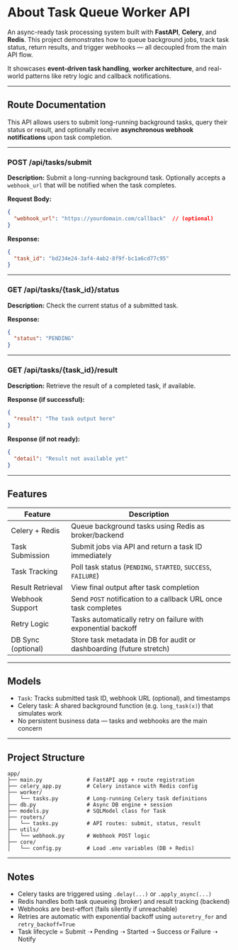 # About Task Queue Worker API

An async-ready task processing system built with **FastAPI**, **Celery**, and **Redis**.
This project demonstrates how to queue background jobs, track task status, return results, and trigger webhooks — all decoupled from the main API flow.

It showcases **event-driven task handling**, **worker architecture**, and real-world patterns like retry logic and callback notifications.

---

## Route Documentation

This API allows users to submit long-running background tasks, query their status or result, and optionally receive **asynchronous webhook notifications** upon task completion.

---

### **POST /api/tasks/submit**

**Description:** Submit a long-running background task.
Optionally accepts a `webhook_url` that will be notified when the task completes.

**Request Body:**

```json
{
  "webhook_url": "https://yourdomain.com/callback"  // (optional)
}
```

**Response:**

```json
{
  "task_id": "bd234e24-3af4-4ab2-8f9f-bc1a6cd77c95"
}
```

---

### **GET /api/tasks/{task\_id}/status**

**Description:** Check the current status of a submitted task.

**Response:**

```json
{
  "status": "PENDING"
}
```

---

### **GET /api/tasks/{task\_id}/result**

**Description:** Retrieve the result of a completed task, if available.

**Response (if successful):**

```json
{
  "result": "The task output here"
}
```

**Response (if not ready):**

```json
{
  "detail": "Result not available yet"
}
```

---

## Features

| Feature            | Description                                                          |
| ------------------ | -------------------------------------------------------------------- |
| Celery + Redis     | Queue background tasks using Redis as broker/backend                 |
| Task Submission    | Submit jobs via API and return a task ID immediately                 |
| Task Tracking      | Poll task status (`PENDING`, `STARTED`, `SUCCESS`, `FAILURE`)        |
| Result Retrieval   | View final output after task completion                              |
| Webhook Support    | Send `POST` notification to a callback URL once task completes       |
| Retry Logic        | Tasks automatically retry on failure with exponential backoff        |
| DB Sync (optional) | Store task metadata in DB for audit or dashboarding (future stretch) |

---

## Models

* `Task`: Tracks submitted task ID, webhook URL (optional), and timestamps
* Celery task: A shared background function (e.g. `long_task(x)`) that simulates work
* No persistent business data — tasks and webhooks are the main concern

---

## Project Structure

```text
app/
├── main.py              # FastAPI app + route registration
├── celery_app.py        # Celery instance with Redis config
├── worker/
│   └── tasks.py         # Long-running Celery task definitions
├── db.py                # Async DB engine + session
├── models.py            # SQLModel class for Task
├── routers/
│   └── tasks.py         # API routes: submit, status, result
├── utils/
│   └── webhook.py       # Webhook POST logic
├── core/
│   └── config.py        # Load .env variables (DB + Redis)
```

---

## Notes

* Celery tasks are triggered using `.delay(...)` or `.apply_async(...)`
* Redis handles both task queueing (broker) and result tracking (backend)
* Webhooks are best-effort (fails silently if unreachable)
* Retries are automatic with exponential backoff using `autoretry_for` and `retry_backoff=True`
* Task lifecycle = Submit ➝ Pending ➝ Started ➝ Success or Failure ➝ Notify